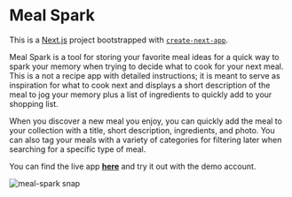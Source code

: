 # Meal Spark

This is a [Next.js](https://nextjs.org/) project bootstrapped with [`create-next-app`](https://github.com/vercel/next.js/tree/canary/packages/create-next-app).

Meal Spark is a tool for storing your favorite meal ideas for a quick way to spark your memory when trying to decide what to cook for your next meal. This is a not a recipe app with detailed instructions; it is meant to serve as inspiration for what to cook next and displays a short description of the meal to jog your memory plus a list of ingredients to quickly add to your shopping list.

When you discover a new meal you enjoy, you can quickly add the meal to your collection with a title, short description, ingredients, and photo. You can also tag your meals with a variety of categories for filtering later when searching for a specific type of meal.

You can find the live app [**here**](https://meal-spark.vercel.app/) and try it out with the demo account.

![meal-spark snap](https://github.com/burtonmars/meal-spark/assets/34987913/791210f9-a2ad-4d62-9ec0-e4c493136367)
